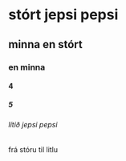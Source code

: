 # stórt jepsi pepsi
## minna en stórt
### en minna 
#### 4
##### 5 
###### lítið jepsi pepsi
frá stóru til litlu
